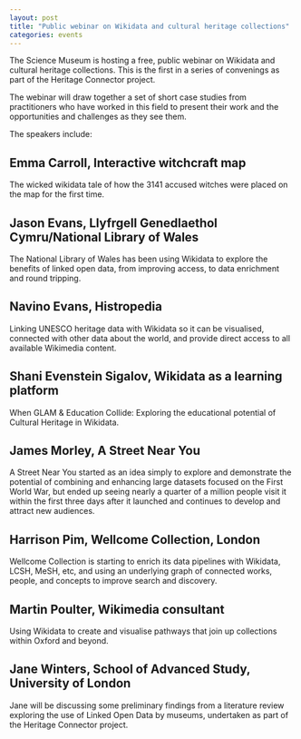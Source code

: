 ```yaml
---
layout: post
title: "Public webinar on Wikidata and cultural heritage collections"
categories: events
---
```


The Science Museum is hosting a free, public webinar on Wikidata and cultural heritage collections. This is the first in a series of convenings as part of the Heritage Connector project.

The webinar will draw together a set of short case studies from practitioners who have worked in this field to present their work and the opportunities and challenges as they see them.

The speakers include:

## Emma Carroll, Interactive witchcraft map
The wicked wikidata tale of how the 3141 accused witches were placed on the map for the first time.

## Jason Evans, Llyfrgell Genedlaethol Cymru/National Library of Wales
The National Library of Wales has been using Wikidata to explore the benefits of linked open data, from improving access, to data enrichment and round tripping.

## Navino Evans, Histropedia
Linking UNESCO heritage data with Wikidata so it can be visualised, connected with other data about the world, and provide direct access to all available Wikimedia content.

## Shani Evenstein Sigalov, Wikidata as a learning platform
When GLAM & Education Collide: Exploring the educational potential of Cultural Heritage in Wikidata.

## James Morley, A Street Near You
A Street Near You started as an idea simply to explore and demonstrate the potential of combining and enhancing large datasets focused on the First World War, but ended up seeing nearly a quarter of a million people visit it within the first three days after it launched and continues to develop and attract new audiences.

## Harrison Pim, Wellcome Collection, London
Wellcome Collection is starting to enrich its data pipelines with Wikidata, LCSH, MeSH, etc, and using an underlying graph of connected works, people, and concepts to improve search and discovery.

## Martin Poulter, Wikimedia consultant
Using Wikidata to create and visualise pathways that join up collections within Oxford and beyond.

## Jane Winters, School of Advanced Study, University of London
Jane will be discussing some preliminary findings from a literature review exploring the use of Linked Open Data by museums, undertaken as part of the Heritage Connector project.
